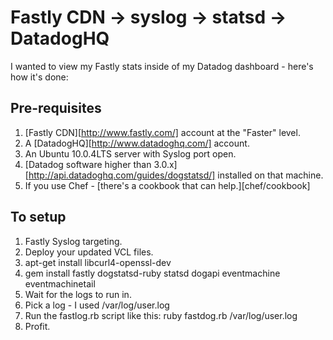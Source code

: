 Fastly CDN -> syslog -> statsd -> DatadogHQ
===========================================

I wanted to view my Fastly stats inside of my Datadog dashboard - here's how it's done:

Pre-requisites
--------------

1. [Fastly CDN][http://www.fastly.com/] account at the "Faster" level.
2. A [DatadogHQ][http://www.datadoghq.com/] account.
3. An Ubuntu 10.0.4LTS server with Syslog port open.
4. [Datadog software higher than 3.0.x][http://api.datadoghq.com/guides/dogstatsd/] installed on that machine.
5. If you use Chef - [there's a cookbook that can help.][chef/cookbook]

To setup
--------

1. Fastly Syslog targeting.
2. Deploy your updated VCL files.
3. apt-get install libcurl4-openssl-dev
4. gem install fastly dogstatsd-ruby statsd dogapi eventmachine eventmachinetail
5. Wait for the logs to run in.
6. Pick a log - I used /var/log/user.log
7. Run the fastlog.rb script like this: ruby fastdog.rb /var/log/user.log
8. Profit.